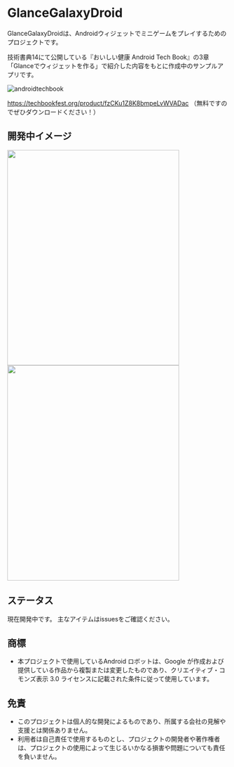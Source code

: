 # GlanceGalaxyDroid
 
GlanceGalaxyDroidは、Androidウィジェットでミニゲームをプレイするためのプロジェクトです。

技術書典14にて公開している『おいしい健康 Android Tech Book』の3章「Glanceでウィジェットを作る」で紹介した内容をもとに作成中のサンプルアプリです。

![androidtechbook](https://github.com/kumokumot/GlanceGalaxyDroid/assets/87587734/ed3c423b-72cc-46ad-8a15-884f4fc76e99)

https://techbookfest.org/product/fzCKu1Z8K8bmpeLvWVADac （無料ですのでぜひダウンロードください！）



## 開発中イメージ
<img width="392" height="490" src="https://github.com/kumokumot/GlanceGalaxyDroid/assets/87587734/4fe06fa5-8e13-4135-876d-b83668bc0237">
<img width="392" height="490" src="https://github.com/kumokumot/GlanceGalaxyDroid/assets/87587734/488a7597-be1f-4bba-81d6-21552716bb2a">


## ステータス
現在開発中です。
主なアイテムはissuesをご確認ください。


## 商標
- 本プロジェクトで使用しているAndroid ロボットは、Google が作成および提供している作品から複製または変更したものであり、クリエイティブ・コモンズ表示 3.0 ライセンスに記載された条件に従って使用しています。


## 免責
- このプロジェクトは個人的な開発によるものであり、所属する会社の見解や支援とは関係ありません。
- 利用者は自己責任で使用するものとし、プロジェクトの開発者や著作権者は、プロジェクトの使用によって生じるいかなる損害や問題についても責任を負いません。
